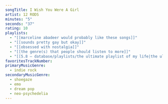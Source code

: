 ```yaml
---
songTitle: I Wish You Were A Girl
artist: 12 RODS
minutes: "5"
seconds: "37"
rating: 10
playlists:
  - "[[marceline abadeer would probably like these songs]]"
  - "[[sounds pretty gay but okay]]"
  - "[[obsessed with nostalgia]]"
  - "[[the genre(s) that people should listen to more]]"
  - "[[5.8 — database/playlists/the ultimate playlist of my life|the ultimate playlist of my life]]"
favoritesTrackNumber:
primaryMusicGenre:
  - indie rock
secondaryMusicGenre:
  - shoegaze
  - emo
  - dream pop
  - neo-psychedelia
---
```

